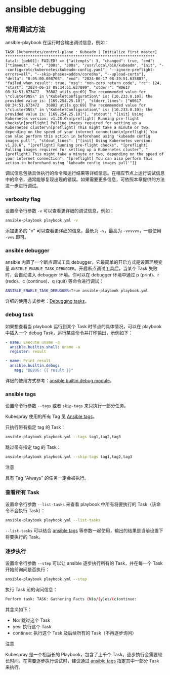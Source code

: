 # ansible debugging

## 常用调试方法

ansible-playbook 在运行时会输出调试信息，例如：

```
TASK [kubernetes/control-plane : Kubeadm | Initialize first master] ******************************************************************
fatal: [pek01]: FAILED! => {"attempts": 3, "changed": true, "cmd": ["timeout", "-k", "300s", "300s", "/usr/local/bin/kubeadm", "init", "--config=/etc/kubernetes/kubeadm-config.yaml", "--ignore-preflight-errors=all", "--skip-phases=addon/coredns", "--upload-certs"], "delta": "0:05:00.008708", "end": "2024-06-17 08:39:51.635807", "failed_when_result": true, "msg": "non-zero return code", "rc": 124, "start": "2024-06-17 08:34:51.627099", "stderr": "W0617 08:34:51.673472   36882 utils.go:69] The recommended value for \"clusterDNS\" in \"KubeletConfiguration\" is: [10.233.0.10]; the provided value is: [169.254.25.10]", "stderr_lines": ["W0617 08:34:51.673472   36882 utils.go:69] The recommended value for \"clusterDNS\" in \"KubeletConfiguration\" is: [10.233.0.10]; the provided value is: [169.254.25.10]"], "stdout": "[init] Using Kubernetes version: v1.28.6\n[preflight] Running pre-flight checks\n[preflight] Pulling images required for setting up a Kubernetes cluster\n[preflight] This might take a minute or two, depending on the speed of your internet connection\n[preflight] You can also perform this action in beforehand using 'kubeadm config images pull'", "stdout_lines": ["[init] Using Kubernetes version: v1.28.6", "[preflight] Running pre-flight checks", "[preflight] Pulling images required for setting up a Kubernetes cluster", "[preflight] This might take a minute or two, depending on the speed of your internet connection", "[preflight] You can also perform this action in beforehand using 'kubeadm config images pull'"]}
```

调试信息包括具体执行的命令和运行结果等详细信息。在相应节点上运行调试信息中的命令，通常能够复现出现的错误。如果需要更多信息，可依照本章提供的方法进一步进行调试。

### verbosity flag

设置命令行参数 `-v` 可以查看更详细的调试信息，例如：

```bash
ansible-playbook playbook.yml -v
```

添加更多的 "v" 可以查看更详细的信息，最低为 `-v`，最高为 `-vvvvvv`，一般使用 `-vvv` 即可。

### ansible debugger

ansible 内置了一个断点调试工具 debugger。它最简单的开启方式是设置环境变量 `ANSIBLE_ENABLE_TASK_DEBUGGER`。开启断点调试工具后，当某个 Task 失败时，会自动进入 debugger 环境。你可以在 debugger 环境中通过 p (print)、r (redo)、c (continue)、q (quit) 等命令进行调试：

```bash
ANSIBLE_ENABLE_TASK_DEBUGGER=True ansible-playbook playbook.yml
```

详细的使用方式参考：<a target="_blank" rel="noopener noreferrer" href="https://docs.ansible.com/ansible/latest/playbook_guide/playbooks_debugger.html">Debugging tasks</a>。

### debug task

如果想查看当 playbook 运行到某个 Task 时节点的具体情况，可以在 playbook 中插入一个 debug Task，运行某些命令并打印输出，示例如下：

```yaml
- name: Execute uname -a
  ansible.builtin.shell: uname -a
  register: result

- name: Print result
  ansible.builtin.debug:
    msg: "DEBUG: {{ result }}"
```

详细的使用方式参考：<a target="_blank" rel="noopener noreferrer" href="https://docs.ansible.com/ansible/latest/collections/ansible/builtin/debug_module.html">ansible.builtin.debug module</a>。

### ansible tags

设置命令行参数 `--tags` 或者 `skip-tags` 来只执行一部分任务。

Kubespray 使用的所有 Tag 见 <a target="_blank" rel="noopener noreferrer" href="https://github.com/kubernetes-sigs/kubespray/blob/master/docs/ansible/ansible.md#ansible-tags">Ansible tags</a>。

只执行带有指定 tag 的 Task：

```bash
ansible-playbook playbook.yml --tags tag1,tag2,tag3
```

跳过带有指定 tag 的 Task：

```bash
ansible-playbook playbook.yml --skip-tags tag1,tag2,tag3
```

<aside class="note">
<div class="title">注意</div>

具有 Tag "Always" 的任务一定会被执行。

</aside>

### 查看所有 Task

设置命令行参数 `--list-tasks` 来查看 playbook 中所有将要执行的 Task（该命令不会执行 Task）：

```bash
ansible-playbook playbook.yml --list-tasks
```

`--list-tasks` 可以结合 [ansible tags](#ansible-tags) 等参数一起使用，输出的结果是当前设置下将要执行的 Task。

### 逐步执行

设置命令行参数 `--step` 可以让 ansible 逐步执行所有的 Task，并在每一个 Task 开始前询问是否执行：

```bash
ansible-playbook playbook.yml --step
```

执行 Task 前的询问信息：

```bash
Perform task: TASK: Gathering Facts (N)o/(y)es/(c)ontinue: 
```

其含义如下：

* No: 跳过这个 Task
* yes: 执行这个 Task
* continue: 执行这个 Task 及后续所有的 Task（不再逐步询问）

<aside class="note">
<div class="title">注意</div>

Kubespray 是一个相当长的 Playbook，包含了上千个 Task。逐步执行会需要较长时间。在需要逐步执行调试时，建议通过 [ansible tags](#ansible-tags) 指定其中一部分 Task 来执行。

</aside>
